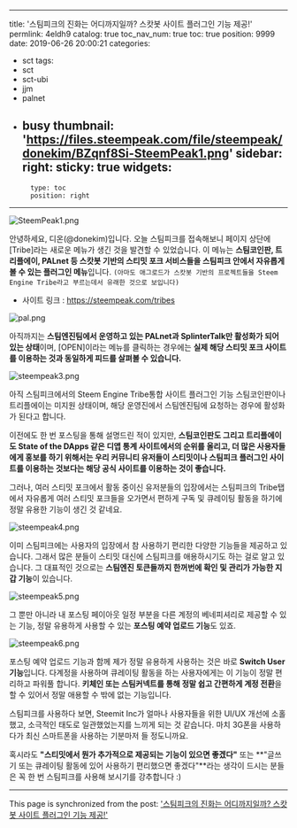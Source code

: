 
---
title: '스팀피크의 진화는 어디까지일까? 스캇봇 사이트 플러그인 기능 제공!'
permlink: 4eldh9
catalog: true
toc_nav_num: true
toc: true
position: 9999
date: 2019-06-26 20:00:21
categories:
- sct
tags:
- sct
- sct-ubi
- jjm
- palnet
- busy
thumbnail: 'https://files.steempeak.com/file/steempeak/donekim/BZqnf8Si-SteemPeak1.png'
sidebar:
    right:
        sticky: true
widgets:
    -
        type: toc
        position: right
---


![SteemPeak1.png](https://files.steempeak.com/file/steempeak/donekim/BZqnf8Si-SteemPeak1.png)

안녕하세요, 디온(@donekim)입니다. 오늘 스팀피크를 접속해보니 페이지 상단에 [Tribe]라는 새로운 메뉴가 생긴 것을 발견할 수 있었습니다. 이 메뉴는 **스팀코인판, 트리플에이, PALnet 등 스캇봇 기반의 스티밋 포크 서비스들을 스팀피크 안에서 자유롭게 볼 수 있는 플러그인 메뉴**입니다. `(아마도 애그로드가 스캇봇 기반의 프로젝트들을 Steem Engine Tribe라고 부르는데서 유래한 것으로 보입니다)`

- 사이트 링크 : https://steempeak.com/tribes

![pal.png](https://files.steempeak.com/file/steempeak/donekim/Rp3NWwc0-pal.png)

아직까지는 **스팀엔진팀에서 운영하고 있는 PALnet과 SplinterTalk만 활성화가 되어 있는 상태**이며, [OPEN]이라는 메뉴를 클릭하는 경우에는 **실제 해당 스티밋 포크 사이트를 이용하는 것과 동일하게 피드를 살펴볼 수 있습니다.**

![steempeak3.png](https://files.steempeak.com/file/steempeak/donekim/3X1ebGrd-steempeak3.png)

아직 스팀피크에서의 Steem Engine Tribe통합 사이트 플러그인 기능 스팀코인판이나 트리플에이는 미지원 상태이며, 해당 운영진에서 스팀엔진팀에 요청하는 경우에 활성화가 된다고 합니다.

이전에도 한 번 포스팅을 통해 설명드린 적이 있지만, **스팀코인판도 그리고 트리플에이도 State of the DApps 같은 디앱 통계 사이트에서의 순위를 올리고, 더 많은 사용자들에게 홍보를 하기 위해서는 우리 커뮤니티 유저들이 스티밋이나 스팀피크 플러그인 사이트를 이용하는 것보다는 해당 공식 사이트를 이용하는 것이 좋습니다.**

그러나, 여러 스티밋 포크에서 활동 중이신 유저분들의 입장에서는 스팀피크의 Tribe탭에서 자유롭게 여러 스티밋 포크들을 오가면서 편하게 구독 및 큐레이팅 활동을 하기에 정말 유용한 기능이 생긴 것 같네요.

![steempeak4.png](https://files.steempeak.com/file/steempeak/donekim/sP0gzdrK-steempeak4.png)

이미 스팀피크에는 사용자의 입장에서 참 사용하기 편리한 다양한 기능들을 제공하고 있습니다. 그래서 많은 분들이 스티밋 대신에 스팀피크를 애용하시기도 하는 걸로 알고 있습니다. 그 대표적인 것으로는 **스팀엔진 토큰들까지 한꺼번에 확인 및 관리가 가능한 지갑 기능**이 있습니다.

![steempeak5.png](https://files.steempeak.com/file/steempeak/donekim/3OQOYto3-steempeak5.png)

그 뿐만 아니라 내 포스팅 페이아웃 일정 부분을 다른 계정의 베네피셔리로 제공할 수 있는 기능, 정말 유용하게 사용할 수 있는 **포스팅 예약 업로드 기능**도 있죠. 

![steempeak6.png](https://files.steempeak.com/file/steempeak/donekim/EG1VcIJY-steempeak6.png) 

포스팅 예약 업로드 기능과 함께 제가 정말 유용하게 사용하는 것은 바로 **Switch User 기능**입니다. 다계정을 사용하며 큐레이팅 활동을 하는 사용자에게는 이 기능이 정말 편리하고 파워풀 합니다. **키체인 또는 스팀커넥트를 통해 정말 쉽고 간편하게 계정 전환**을 할 수 있어서 정말 애용할 수 밖에 없는 기능입니다. 

스팀피크를 사용하다 보면, Steemit Inc가 얼마나 사용자들을 위한 UI/UX 개선에 소홀했고, 소극적인 태도로 일관했었는지를 느끼게 되는 것 같습니다. 마치 3G폰을 사용하다가 최신 스마트폰을 사용하는 기분마저 들 정도니까요. 

혹시라도  **"스티밋에서 뭔가 추가적으로 제공되는 기능이 있으면 좋겠다"** 또는 **"글쓰기 또는 큐레이팅 활동에 있어 사용하기 편리했으면 좋겠다"**라는 생각이 드시는 분들은 꼭 한 번 스팀피크를 사용해 보시기를 강추합니다 :)


- - -

This page is synchronized from the post: ['스팀피크의 진화는 어디까지일까? 스캇봇 사이트 플러그인 기능 제공!'](https://steemit.com/@donekim/4eldh9)
